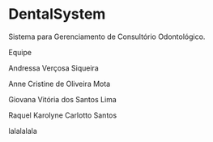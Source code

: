 # DentalSystem
Sistema para Gerenciamento de Consultório Odontológico. 

Equipe

Andressa Verçosa Siqueira

Anne Cristine de Oliveira Mota

Giovana Vitória dos Santos Lima

Raquel Karolyne Carlotto Santos

lalalalala